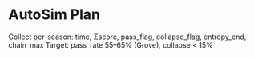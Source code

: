 # AutoSim Plan
Collect per-season: time, Σscore, pass_flag, collapse_flag, entropy_end, chain_max
Target: pass_rate 55–65% (Grove), collapse < 15%
